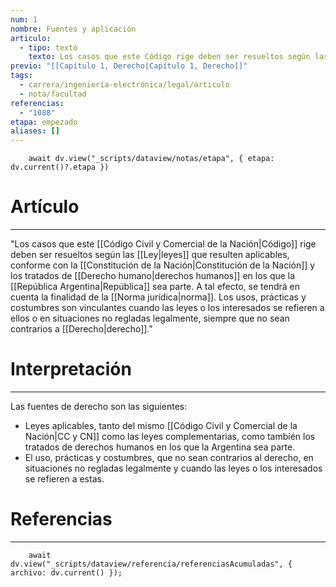 ```yaml
---
num: 1
nombre: Fuentes y aplicación
articulo:
  - tipo: texto
    texto: Los casos que este Código rige deben ser resueltos según las leyes que resulten aplicables, conforme con la Constitución Nacional y los tratados de derechos humanos en los que la República sea parte. A tal efecto, se tendrá en cuenta la finalidad de la norma. Los usos, prácticas y costumbres son vinculantes cuando las leyes o los interesados se refieren a ellos o en situaciones no regladas legalmente, siempre que no sean contrarios a derecho.
previo: "[[Capítulo 1, Derecho|Capítulo 1, Derecho]]"
tags:
  - carrera/ingeniería-electrónica/legal/articulo
  - nota/facultad
referencias:
  - "1088"
etapa: empezado
aliases: []
---
```

```dataviewjs
	await dv.view("_scripts/dataview/notas/etapa", { etapa: dv.current()?.etapa })
```
# Artículo
---
"Los casos que este [[Código Civil y Comercial de la Nación|Código]] rige deben ser resueltos según las [[Ley|leyes]] que resulten aplicables, conforme con la [[Constitución de la Nación|Constitución de la Nación]] y los tratados de [[Derecho humano|derechos humanos]]  en los que la [[República Argentina|República]] sea parte. A tal efecto, se tendrá en cuenta la finalidad de la [[Norma jurídica|norma]]. Los usos, prácticas y costumbres son vinculantes cuando las leyes o los interesados se refieren a ellos o en situaciones no regladas legalmente, siempre que no sean contrarios a [[Derecho|derecho]]."

# Interpretación
---



Las fuentes de derecho son las siguientes: 
* Leyes aplicables, tanto del mismo [[Código Civil y Comercial de la Nación|CC y CN]] como las leyes complementarias, como también los tratados de derechos humanos en los que la Argentina sea parte. 
* El uso, prácticas y costumbres, que no sean contrarios al derecho, en situaciones no regladas legalmente y cuando las leyes o los interesados se refieren a estas.

# Referencias
---
```dataviewjs
	await dv.view("_scripts/dataview/referencia/referenciasAcumuladas", { archivo: dv.current() });
```